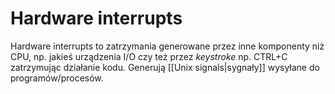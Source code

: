 # Hardware interrupts
Hardware interrupts to zatrzymania generowane przez inne komponenty niż CPU, np. jakieś urządzenia I/O czy też przez *keystroke* np. CTRL+C zatrzymując działanie kodu. Generują [[Unix signals|sygnały]] wysyłane do programów/procesów.